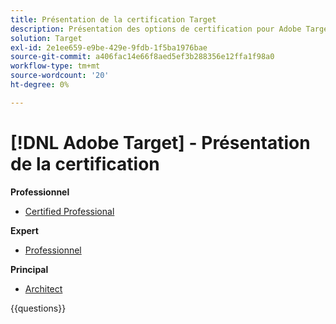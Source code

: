 ```yaml
---
title: Présentation de la certification Target
description: Présentation des options de certification pour Adobe Target
solution: Target
exl-id: 2e1ee659-e9be-429e-9fdb-1f5ba1976bae
source-git-commit: a406fac14e66f8aed5ef3b288356e12ffa1f98a0
workflow-type: tm+mt
source-wordcount: '20'
ht-degree: 0%

---
```


# [!DNL Adobe Target] - Présentation de la certification

**Professionnel**

* [Certified Professional](/help/certifications/at/at-p-business.md) <!--AD0-E408-->

**Expert**

* [Professionnel](/help/certifications/at/at-e-business.md) <!--AD0-E406-->

**Principal**

* [Architect](/help/certifications/at/at-m-architect0623.md) <!--AD0-E409-->

{{questions}}


